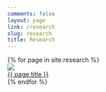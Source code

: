 ```yaml
---
comments: false
layout: page
link: /research
slug: research
title: Research
---
```


<div id="lab-grid">
{% for page in site.research %}
<section><a href="{{ site.url }}/research/{{ page.slug }}"><img src="{{ site.url }}/assets/images/example.png"><br>{{ page.title }}</a></section>
{% endfor %}
</div>
